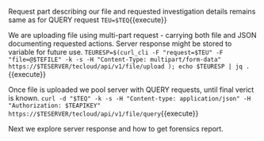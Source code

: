 
Request part describing our file and requested investigation details remains same as for QUERY request
`TEU=$TEQ`{{execute}}

We are uploading file using multi-part request - carrying both file and JSON documenting requested actions. Server response might be stored to variable for future use.
`TEURESP=$(curl_cli -F "request=$TEU" -F "file=@$TEFILE" -k -s -H "Content-Type: multipart/form-data" https://$TESERVER/tecloud/api/v1/file/upload ); echo $TEURESP | jq .`{{execute}}

Once file is uploaded we pool server with QUERY requests, until final verict is known.
`curl -d "$TEQ" -k -s -H "Content-type: application/json" -H "Authorization: $TEAPIKEY" https://$TESERVER/tecloud/api/v1/file/query`{{execute}}

Next we explore server response and how to get forensics report.